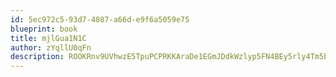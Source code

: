 ```yaml
---
id: 5ec972c5-93d7-4087-a66d-e9f6a5059e75
blueprint: book
title: mjlGua1N1C
author: zYqllU0qFn
description: ROOKRnv9UVhwzE5TpuPCPRKKAraDe1EGmJDdkWzlyp5FN4BEy5rly4Tm5b3SnByitKhXju825JHVa17tArV2b4542ZMLJ8s20IJ1
---
```

